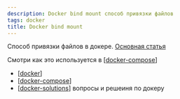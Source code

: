 ```yaml
---
description: Docker bind mount способ привязки файлов
tags: docker
title: Docker bind mount
---
```

Способ привязки файлов в докере. [Основная статья](https://docs.docker.com/storage/bind-mounts/)

Смотри как это используется в [[docker-compose]]

- [[docker]]
- [[docker-compose]]
- [[docker-solutions]] вопросы и решеиня по докеру

[//begin]: # "Autogenerated link references for markdown compatibility"
[docker-compose]: docker-compose "Docker compose"
[docker]: ../lists/docker "Docker"
[docker-solutions]: docker-solutions "docker solutions"
[//end]: # "Autogenerated link references"